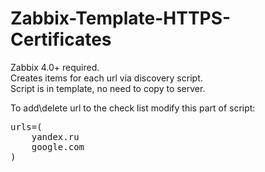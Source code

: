 # Zabbix-Template-HTTPS-Certificates

Zabbix 4.0+ required.<br>
Creates items for each url via discovery script.<br>
Script is in template, no need to copy to server.<br>

To add\delete url to the check list modify this part of script:
<pre>
urls=(
    yandex.ru
    google.com
)
</pre>
